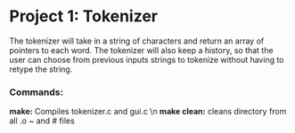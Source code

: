 Project 1: Tokenizer
====================
The tokenizer will take in a string of characters and return an array of pointers to each word. The tokenizer will also keep a history, so that the user can choose from previous inputs strings to tokenize without having to retype the string.

### Commands:
**make:** Compiles tokenizer.c and gui.c \n
**make clean:** cleans directory from all .o ~ and # files
